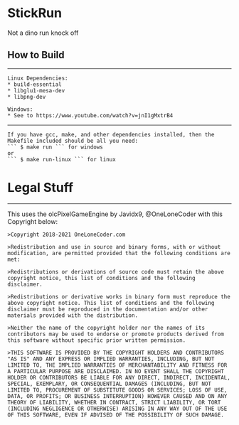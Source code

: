 # StickRun
 Not a dino run knock off


## How to Build
***
    Linux Dependencies:
    * build-essential 
    * libglu1-mesa-dev 
    * libpng-dev

    Windows:
    * See to https://www.youtube.com/watch?v=jnI1gMxtrB4
***
    If you have gcc, make, and other dependencies installed, then the Makefile included should be all you need:
    ``` $ make run ``` for windows
    or
    ``` $ make run-linux ``` for linux










# Legal Stuff  
***
This uses the olcPixelGameEngine by Javidx9, @OneLoneCoder with this Copyright below:
>
    >Copyright 2018-2021 OneLoneCoder.com
>
    >Redistribution and use in source and binary forms, with or without modification, are permitted provided that the following conditions are met:
>
    >Redistributions or derivations of source code must retain the above copyright notice, this list of conditions and the following disclaimer.
>
    >Redistributions or derivative works in binary form must reproduce the above copyright notice. This list of conditions and the following disclaimer must be reproduced in the documentation and/or other materials provided with the distribution.
>
    >Neither the name of the copyright holder nor the names of its contributors may be used to endorse or promote products derived from this software without specific prior written permission.
>
    >THIS SOFTWARE IS PROVIDED BY THE COPYRIGHT HOLDERS AND CONTRIBUTORS "AS IS" AND ANY EXPRESS OR IMPLIED WARRANTIES, INCLUDING, BUT NOT LIMITED TO, THE IMPLIED WARRANTIES OF MERCHANTABILITY AND FITNESS FOR A PARTICULAR PURPOSE ARE DISCLAIMED. IN NO EVENT SHALL THE COPYRIGHT HOLDER OR CONTRIBUTORS BE LIABLE FOR ANY DIRECT, INDIRECT, INCIDENTAL, SPECIAL, EXEMPLARY, OR CONSEQUENTIAL DAMAGES (INCLUDING, BUT NOT LIMITED TO, PROCUREMENT OF SUBSTITUTE GOODS OR SERVICES; LOSS OF USE, DATA, OR PROFITS; OR BUSINESS INTERRUPTION) HOWEVER CAUSED AND ON ANY THEORY OF LIABILITY, WHETHER IN CONTRACT, STRICT LIABILITY, OR TORT (INCLUDING NEGLIGENCE OR OTHERWISE) ARISING IN ANY WAY OUT OF THE USE OF THIS SOFTWARE, EVEN IF ADVISED OF THE POSSIBILITY OF SUCH DAMAGE.
>